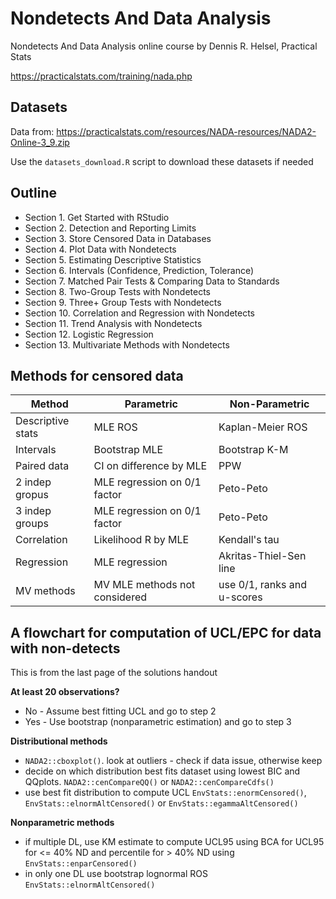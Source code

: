 # Nondetects And Data Analysis

Nondetects And Data Analysis online course by Dennis R. Helsel, Practical Stats

https://practicalstats.com/training/nada.php

## Datasets

Data from: https://practicalstats.com/resources/NADA-resources/NADA2-Online-3_9.zip

Use the `datasets_download.R` script to download these datasets if needed

## Outline

* Section 1. Get Started with RStudio
* Section 2. Detection and Reporting Limits
* Section 3. Store Censored Data in Databases
* Section 4. Plot Data with Nondetects
* Section 5. Estimating Descriptive Statistics
* Section 6. Intervals (Confidence, Prediction, Tolerance)
* Section 7. Matched Pair Tests & Comparing Data to Standards
* Section 8. Two-Group Tests with Nondetects
* Section 9. Three+ Group Tests with Nondetects
* Section 10. Correlation and Regression with Nondetects
* Section 11. Trend Analysis with Nondetects
* Section 12. Logistic Regression
* Section 13. Multivariate Methods with Nondetects

## Methods for censored data

| Method            | Parametric                    | Non-Parametric               |
|-------------------|-------------------------------|------------------------------|
| Descriptive stats | MLE ROS                       | Kaplan-Meier ROS             |
| Intervals         | Bootstrap MLE                 | Bootstrap K-M                |
| Paired data       | CI on difference by MLE       | PPW                          |
| 2 indep gropus    | MLE regression on 0/1 factor  | Peto-Peto                    |
| 3 indep groups    | MLE regression on 0/1 factor  | Peto-Peto                    |
| Correlation       | Likelihood R by MLE           | Kendall's tau                |
| Regression        | MLE regression                | Akritas-Thiel-Sen line       |
| MV methods        | MV MLE methods not considered | use 0/1, ranks and u-scores  |


## A flowchart for computation of UCL/EPC for data with non-detects

This is from the last page of the solutions handout 

**At least 20 observations?**
* No - Assume  best fitting UCL and go to step 2
* Yes - Use bootstrap (nonparametric estimation) and go to step 3

**Distributional methods**
* `NADA2::cboxplot()`. look at outliers - check if data issue, otherwise keep
* decide on which distribution best fits dataset using lowest BIC and QQplots. `NADA2::cenCompareQQ()` or `NADA2::cenCompareCdfs()`
* use best fit distribution to compute UCL `EnvStats::enormCensored()`, `EnvStats::elnormAltCensored()` or `EnvStats::egammaAltCensored()`

**Nonparametric methods**
* if multiple DL, use KM estimate to compute UCL95 using BCA for UCL95 for <= 40% ND and percentile for > 40% ND using `EnvStats::enparCensored()`
* in only one DL use bootstrap lognormal ROS `EnvStats::elnormAltCensored()`